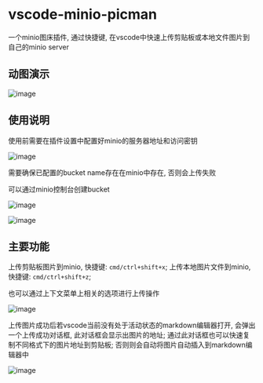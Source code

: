 # vscode-minio-picman

一个minio图床插件, 通过快捷键, 在vscode中快速上传剪贴板或本地文件图片到自己的minio server

## 动图演示

![image](https://minio.mytechsky.top/blog/images/2021122523540483-2021-12-25%2023.49.24.gif)

## 使用说明

使用前需要在插件设置中配置好minio的服务器地址和访问密钥

![image](https://minio.mytechsky.top/blog/images/2021122523350071-20211225233458.png)

需要确保已配置的bucket name存在在minio中存在, 否则会上传失败

可以通过minio控制台创建bucket

![image](https://minio.mytechsky.top/blog/images/2021122523382683-20211225233825.png)

![image](https://minio.mytechsky.top/blog/images/2021122523372124-20211225233720.png)

## 主要功能

上传剪贴板图片到minio, 快捷键: `cmd/ctrl+shift+x`;
上传本地图片文件到minio, 快捷键: `cmd/ctrl+shift+z`;

也可以通过上下文菜单上相关的选项进行上传操作

![image](https://minio.mytechsky.top/blog/images/2021122523322162-20211225233220.png)


上传图片成功后若vscode当前没有处于活动状态的markdown编辑器打开, 会弹出一个上传成功对话框, 此对话框会显示出图片的地址; 通过此对话框也可以快速复制不同格式下的图片地址到剪贴板; 否则则会自动将图片自动插入到markdown编辑器中

![image](https://minio.mytechsky.top/blog/images/2021122523291370-20211225232913.png)

